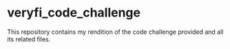 # veryfi_code_challenge
This repository contains my rendition of the code challenge provided and all its related files.

